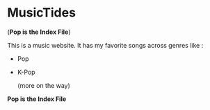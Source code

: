 # MusicTides 
(**Pop is the Index File**)

This is a music website.
It has my favorite songs across genres like :
- Pop
- K-Pop

  (more on the way)


**Pop is the Index File**
